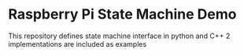 # Raspberry Pi State Machine Demo
This repository defines state machine interface in python and C++ 
2 implementations are included as examples

